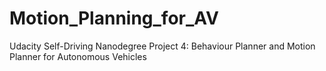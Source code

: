 # Motion_Planning_for_AV
Udacity Self-Driving Nanodegree Project 4: Behaviour Planner and Motion Planner for Autonomous Vehicles
